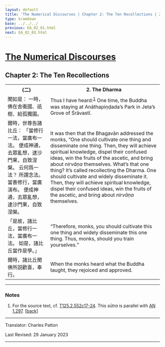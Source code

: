 ```yaml
---
layout: default
title: 'The Numerical Discourses | Chapter 2: The Ten Recollections | 2. The Dharma'
type: kramdown
base: ../../../
previous: EA_02_01.html
next: EA_02_03.html
---
```


<h1><a href='../index.html'>The Numerical Discourses</a></h1>
<h2>Chapter 2: The Ten Recollections</h2>

<table class="trans">
  <th class='ch'>(二)</th>
  <th class='en'>2. The Dharma</th>
  <tr>
    <td class='ch' title='T125.2.552c17'>聞如是： 一時，佛在舍衞國、祇樹、給孤獨園。</td>
    <td>Thus I have heard:<sup id="ref1"><a href="#n1">1</a></sup> One time, the Buddha was staying at Anāthapiṇḍada’s Park in Jeta’s Grove of Śrāvastī.</td>
  </tr>
  <tr>
    <td class='ch' title='T125.2.552c18'>爾時，世尊告諸比丘： 「當修行一法，當廣布一法。 便成神通，去眾亂想，逮沙門果，自致涅槃。 云何爲一法？ 所謂念法。 當善修行，當廣演布。 便成神通，去眾亂想，逮沙門果，自致涅槃。</td>
    <td>It was then that the Bhagavān addressed the monks, “One should cultivate one thing and disseminate one thing. Then, they will achieve spiritual knowledge, dispel their confused ideas, win the fruits of the ascetic, and bring about <em>nirvāṇa</em> themselves. What’s that one thing? It’s called recollecting the Dharma. One should cultivate and widely disseminate it. Then, they will achieve spiritual knowledge, dispel their confused ideas, win the fruits of the ascetic, and bring about <em>nirvāṇa</em> themselves.</td>
  </tr>
  <tr>
    <td class='ch' title='T125.2.552c22'>「是故，諸比丘，當修行一法，當廣布一法。 如是，諸比丘當作是學。」</td>
    <td>“Therefore, monks, you should cultivate this one thing and widely disseminate this one thing. Thus, monks, should you train yourselves.”</td>
  </tr>
  <tr>
    <td class='ch' title='T125.2.552c23'>爾時，諸比丘聞佛所説歡喜，奉行。</td>
    <td>When the monks heard what the Buddha taught, they rejoiced and approved.</td>
  </tr>
</table>

<hr/>

<h3 id="notes">Notes</h3>

<ol class="notes-list">
<li id="n1"><p>For the source text, cf. <a href="https://cbetaonline.dila.edu.tw/zh/T02n0125_p0552c17" target="_blank">T125.2.552c17-24</a>. This <em>sūtra</em> is parallel with <a href="https://suttacentral.net/an1.296-305" target="_blank">AN 1.297</a>. [<a href="#ref1">back</a>]</p></li>
</ol>
<hr/>

<p class="translator">Translator: Charles Patton</p>
<p class='revised'>Last Revised: 29 January 2023</p>

<hr/>